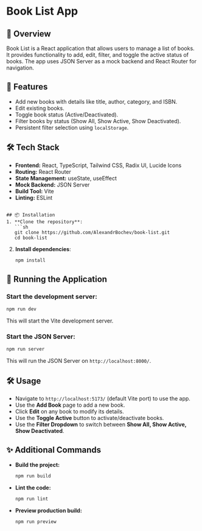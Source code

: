# Book List App

## 📌 Overview
Book List is a React application that allows users to manage a list of books. It provides functionality to add, edit, filter, and toggle the active status of books. The app uses JSON Server as a mock backend and React Router for navigation.

## 🚀 Features
- Add new books with details like title, author, category, and ISBN.
- Edit existing books.
- Toggle book status (Active/Deactivated).
- Filter books by status (Show All, Show Active, Show Deactivated).
- Persistent filter selection using `localStorage`.

## 🛠️ Tech Stack
- **Frontend:** React, TypeScript, Tailwind CSS, Radix UI, Lucide Icons
- **Routing:** React Router
- **State Management:** useState, useEffect
- **Mock Backend:** JSON Server
- **Build Tool:** Vite
- **Linting:** ESLint
```

## 📦 Installation
1. **Clone the repository**:
   ```sh
   git clone https://github.com/AlexandrBochev/book-list.git
   cd book-list
   ```

2. **Install dependencies**:
   ```sh
   npm install
   ```

## 🚀 Running the Application
### Start the development server:
```sh
npm run dev
```
This will start the Vite development server.

### Start the JSON Server:
```sh
npm run server
```
This will run the JSON Server on `http://localhost:8000/`.

## 🛠 Usage
- Navigate to `http://localhost:5173/` (default Vite port) to use the app.
- Use the **Add Book** page to add a new book.
- Click **Edit** on any book to modify its details.
- Use the **Toggle Active** button to activate/deactivate books.
- Use the **Filter Dropdown** to switch between **Show All, Show Active, Show Deactivated**.


## ✨ Additional Commands
- **Build the project:**
  ```sh
  npm run build
  ```
- **Lint the code:**
  ```sh
  npm run lint
  ```
- **Preview production build:**
  ```sh
  npm run preview
  ```



